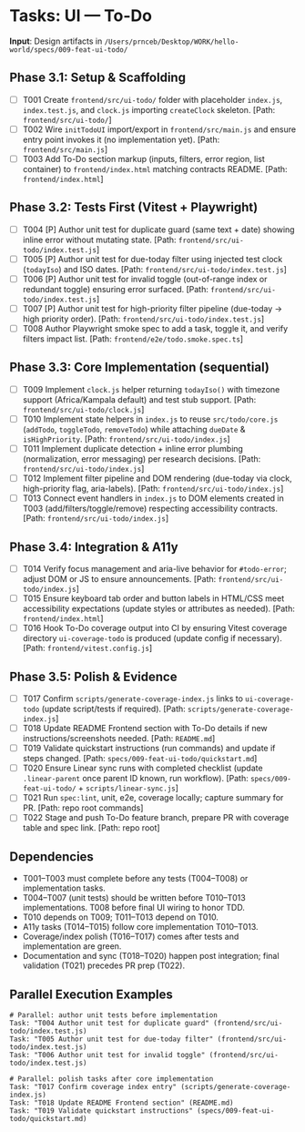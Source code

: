 # Tasks: UI — To-Do

**Input**: Design artifacts in `/Users/prnceb/Desktop/WORK/hello-world/specs/009-feat-ui-todo/`

## Phase 3.1: Setup & Scaffolding
- [ ] T001 Create `frontend/src/ui-todo/` folder with placeholder `index.js`, `index.test.js`, and `clock.js` importing `createClock` skeleton. [Path: `frontend/src/ui-todo/`]
- [ ] T002 Wire `initTodoUI` import/export in `frontend/src/main.js` and ensure entry point invokes it (no implementation yet). [Path: `frontend/src/main.js`]
- [ ] T003 Add To-Do section markup (inputs, filters, error region, list container) to `frontend/index.html` matching contracts README. [Path: `frontend/index.html`]

## Phase 3.2: Tests First (Vitest + Playwright)
- [ ] T004 [P] Author unit test for duplicate guard (same text + date) showing inline error without mutating state. [Path: `frontend/src/ui-todo/index.test.js`]
- [ ] T005 [P] Author unit test for due-today filter using injected test clock (`todayIso`) and ISO dates. [Path: `frontend/src/ui-todo/index.test.js`]
- [ ] T006 [P] Author unit test for invalid toggle (out-of-range index or redundant toggle) ensuring error surfaced. [Path: `frontend/src/ui-todo/index.test.js`]
- [ ] T007 [P] Author unit test for high-priority filter pipeline (due-today → high priority order). [Path: `frontend/src/ui-todo/index.test.js`]
- [ ] T008 Author Playwright smoke spec to add a task, toggle it, and verify filters impact list. [Path: `frontend/e2e/todo.smoke.spec.ts`]

## Phase 3.3: Core Implementation (sequential)
- [ ] T009 Implement `clock.js` helper returning `todayIso()` with timezone support (Africa/Kampala default) and test stub support. [Path: `frontend/src/ui-todo/clock.js`]
- [ ] T010 Implement state helpers in `index.js` to reuse `src/todo/core.js` (`addTodo`, `toggleTodo`, `removeTodo`) while attaching `dueDate` & `isHighPriority`. [Path: `frontend/src/ui-todo/index.js`]
- [ ] T011 Implement duplicate detection + inline error plumbing (normalization, error messaging) per research decisions. [Path: `frontend/src/ui-todo/index.js`]
- [ ] T012 Implement filter pipeline and DOM rendering (due-today via clock, high-priority flag, aria-labels). [Path: `frontend/src/ui-todo/index.js`]
- [ ] T013 Connect event handlers in `index.js` to DOM elements created in T003 (add/filters/toggle/remove) respecting accessibility contracts. [Path: `frontend/src/ui-todo/index.js`]

## Phase 3.4: Integration & A11y
- [ ] T014 Verify focus management and aria-live behavior for `#todo-error`; adjust DOM or JS to ensure announcements. [Path: `frontend/src/ui-todo/index.js`]
- [ ] T015 Ensure keyboard tab order and button labels in HTML/CSS meet accessibility expectations (update styles or attributes as needed). [Path: `frontend/index.html`]
- [ ] T016 Hook To-Do coverage output into CI by ensuring Vitest coverage directory `ui-coverage-todo` is produced (update config if necessary). [Path: `frontend/vitest.config.js`]

## Phase 3.5: Polish & Evidence
- [ ] T017 Confirm `scripts/generate-coverage-index.js` links to `ui-coverage-todo` (update script/tests if required). [Path: `scripts/generate-coverage-index.js`]
- [ ] T018 Update README Frontend section with To-Do details if new instructions/screenshots needed. [Path: `README.md`]
- [ ] T019 Validate quickstart instructions (run commands) and update if steps changed. [Path: `specs/009-feat-ui-todo/quickstart.md`]
- [ ] T020 Ensure Linear sync runs with completed checklist (update `.linear-parent` once parent ID known, run workflow). [Path: `specs/009-feat-ui-todo/` + `scripts/linear-sync.js`]
- [ ] T021 Run `spec:lint`, unit, e2e, coverage locally; capture summary for PR. [Path: repo root commands]
- [ ] T022 Stage and push To-Do feature branch, prepare PR with coverage table and spec link. [Path: repo root]

## Dependencies
- T001–T003 must complete before any tests (T004–T008) or implementation tasks.
- T004–T007 (unit tests) should be written before T010–T013 implementations. T008 before final UI wiring to honor TDD.
- T010 depends on T009; T011–T013 depend on T010.
- A11y tasks (T014–T015) follow core implementation T010–T013.
- Coverage/index polish (T016–T017) comes after tests and implementation are green.
- Documentation and sync (T018–T020) happen post integration; final validation (T021) precedes PR prep (T022).

## Parallel Execution Examples
```
# Parallel: author unit tests before implementation
Task: "T004 Author unit test for duplicate guard" (frontend/src/ui-todo/index.test.js)
Task: "T005 Author unit test for due-today filter" (frontend/src/ui-todo/index.test.js)
Task: "T006 Author unit test for invalid toggle" (frontend/src/ui-todo/index.test.js)

# Parallel: polish tasks after core implementation
Task: "T017 Confirm coverage index entry" (scripts/generate-coverage-index.js)
Task: "T018 Update README Frontend section" (README.md)
Task: "T019 Validate quickstart instructions" (specs/009-feat-ui-todo/quickstart.md)
```
